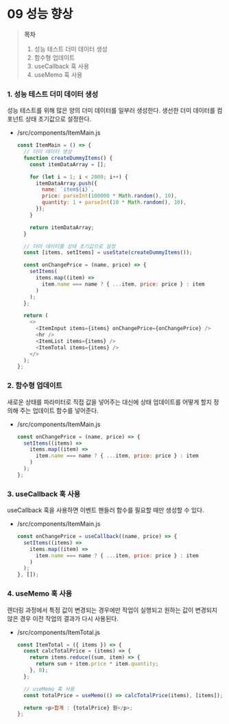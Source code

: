 # 09 성능 향상

> **목차**
>
> 1. 성능 테스트 더미 데이터 생성
> 2. 함수형 업데이트
> 3. useCallback 훅 사용
> 4. useMemo 훅 사용

### 1. 성능 테스트 더미 데이터 생성

성능 테스트를 위해 많은 양의 더미 데이터를 일부러 생성한다. 생선한 더미 데이터를 컴포넌트 상태 초기값으로 설정한다.

- /src/components/ItemMain.js

  ```javascript
  const ItemMain = () => {
    // 더미 데이터 생성
    function createDummyItems() {
      const itemDataArray = [];

      for (let i = 1; i < 2000; i++) {
        itemDataArray.push({
          name: `item${i}`,
          price: parseInt(100000 * Math.random(), 10),
          quantity: 1 + parseInt(10 * Math.random(), 10),
        });
      }

      return itemDataArray;
    }

    // 더미 데이터를 상태 초기값으로 설정
    const [items, setItems] = useState(createDummyItems());

    const onChangePrice = (name, price) => {
      setItems(
        items.map((item) =>
          item.name === name ? { ...item, price: price } : item
        )
      );
    };

    return (
      <>
        <ItemInput items={items} onChangePrice={onChangePrice} />
        <hr />
        <ItemList items={items} />
        <ItemTotal items={items} />
      </>
    );
  };
  ```

### 2. 함수형 업데이트

새로운 상태를 파라미터로 직접 값을 넣어주는 대신에 상태 업데이트를 어떻게 할지 정의해 주는 업데이트 함수를 넣어준다.

- /src/components/ItemMain.js

  ```javascript
  const onChangePrice = (name, price) => {
    setItems((items) =>
      items.map((item) =>
        item.name === name ? { ...item, price: price } : item
      )
    );
  };
  ```

### 3. useCallback 훅 사용

useCallback 훅을 사용하면 이벤트 핸들러 함수를 필요할 때만 생성할 수 있다.

- /src/components/ItemMain.js

  ```javascript
  const onChangePrice = useCallback((name, price) => {
    setItems((items) =>
      items.map((item) =>
        item.name === name ? { ...item, price: price } : item
      )
    );
  }, []);
  ```

### 4. useMemo 훅 사용

렌더링 과정에서 특정 값이 변경되는 경우에만 작업이 실행되고 원하는 값이 변경되지 않은 경우 이전 작업의 결과가 다시 사용된다.

- /src/components/ItemTotal.js

  ```javascript
  const ItemTotal = ({ items }) => {
    const calcTotalPrice = (items) => {
      return items.reduce((sum, item) => {
        return sum + item.price * item.quantity;
      }, 0);
    };

    // useMemo 훅 사용
    const totalPrice = useMemo(() => calcTotalPrice(items), [items]);

    return <p>합계 : {totalPrice} 원</p>;
  };
  ```
